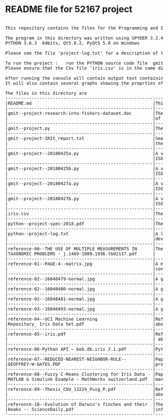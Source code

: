 # README file for 52167 project
<pre>

This repository contains the files for the Programming and Scripting project.

The program in this directory was written using SPYDER 3.2.4 from the Anaconda package.
PYTHON 3.6.3  64bits, Qt5.6.2, PyQt5 5.6 on Windows

Please see the file 'project-log.txt' for a description of the activites during this project.

To run the project :   run the PYTHON source code file  gmit-project.py
Please ensure that the CSv file 'iris.csv' is in the same directory as the PYTHON source file.

After running the console will contain output text containing the secriptive stats of the IRIS.CSV dataset.
It will also contain several graphs showing the proprties of the dataset.

The files in this directory are
:-------------------------------------------------------:----------------------------------------:
|README.md                                              |This file                               |
|-------------------------------------------------------|----------------------------------------|
|gmit--project-research-into-fishers-dataset.doc        |The 'final version' of the analysis     |
|                                                       |of the project                          |
|-------------------------------------------------------|----------------------------------------|
|gmit--project.py                                       |The 'final version' of the project code |
|-------------------------------------------------------|----------------------------------------|
|gmit--project-IRIS_report.txt                          |Small output file from the program with |
|                                                       |the statistics of the IRIS dataset      |
|-------------------------------------------------------|----------------------------------------|
|gmit--project--20180425a.py                            |A version of the project using the      |
|                                                       |ISO8601 date format for version tracking|
|-------------------------------------------------------|----------------------------------------|
|gmit--project--20180425b.py                            |A version of the project using the      |
|                                                       |ISO8601 date format for version tracking|
|-------------------------------------------------------|----------------------------------------|
|gmit--project--20180427a.py                            |A version of the project using the      |
|                                                       |ISO8601 date format for version tracking|
|-------------------------------------------------------|----------------------------------------|
|gmit--project--20180427b.py                            |A version of the project using the      |
|                                                       |ISO8601 date format for version tracking|
|-------------------------------------------------------|----------------------------------------|
|iris.csv                                               |The CSV file of IRIS data               |
|-------------------------------------------------------|----------------------------------------|
|python--project-spec-2018.pdf                          |The project spec                        |
|-------------------------------------------------------|----------------------------------------|
|python--project-log.txt                                |A log file of activities during the     |
|                                                       |development of the project              |
|-------------------------------------------------------|----------------------------------------|
|reference-00--THE USE OF MULTIPLE MEASUREMENTS IN      |The paper for Fisher about the IRIS data|
|TAXONOMIC PROBLEMS - j.1469-1809.1936.tb02137.pdf      |                                        |
|-------------------------------------------------------|----------------------------------------|
|reference-01--PAGE-4--matrix.jpg                       |A matrix to calculate the factors that  |
|                                                       |control the length & width              |
|-------------------------------------------------------|----------------------------------------|
|reference-02--16048479-normal.jpg                      |A graphic from Fisher's paper           |
|-------------------------------------------------------|----------------------------------------|
|reference-02--16048480-normal.jpg                      |A graphic from Fisher's paper           |
|-------------------------------------------------------|----------------------------------------|
|reference-02--16048481-normal.jpg                      |A graphic from Fisher's paper           |
|-------------------------------------------------------|----------------------------------------|
|reference-03--16048493-normal.jpg                      |A graphic from Fisher's paper           |
|-------------------------------------------------------|----------------------------------------|
|reference-04--UCI Machine Learning                     |Reference file collected during research|
|Repository_ Iris Data Set.pdf                          |about FISHERS IRIS Dataset              |
|-------------------------------------------------------|----------------------------------------|
|reference-05--iris.pdf                                 |Reference file collected during research|
|                                                       | about FISHERS IRIS Dataset             |
|-------------------------------------------------------|----------------------------------------|
|reference-06-Python API — bob.db.iris 2.1.pdf          |Python API information                  |
|-------------------------------------------------------|----------------------------------------|
|reference-07--REDUCED-NEAREST-NEIGHBOR-RULE--          |Paper by Geoffrey W Gates about         |
|GEOFFREY-W-GATES.PDF                                   |processing data                         |
|-------------------------------------------------------|----------------------------------------|
|reference-08--Fuzzy C-Means Clustering for Iris Data - |Paper about using fizzy logic to get as |
|MATLAB & Simulink Example - MathWorks switzerland.pdf	|many datapoints into the correct class  |
|-------------------------------------------------------|----------------------------------------|
|reference-09--Thesis_CDU_13224_Puig_P.pdf              |Reference file collected during research|
|                                                       |about FISHERS IRIS Dataset              |
|-------------------------------------------------------|----------------------------------------|
|reference-10--Evolution of Darwin's finches and their  |The variation of species due to the     |
|beaks -- ScienceDaily.pdf                              |influence of the environment            |
'-------------------------------------------------------'----------------------------------------'

</pre>
